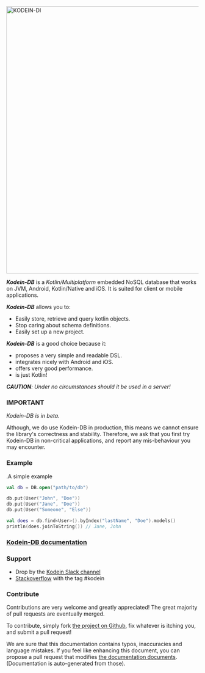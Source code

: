 <img alt="KODEIN-DI" src="https://raw.githubusercontent.com/Kodein-Framework/Kodein-DB/master/doc/modules/ROOT/images/kodein-db-logo.svg" width="700">

**_Kodein-DB_** is a _Kotlin/Multiplatform_ embedded NoSQL database that works on JVM, Android, Kotlin/Native and iOS.
It is suited for client or mobile applications.

**_Kodein-DB_** allows you to:
- Easily store, retrieve and query kotlin objects.
- Stop caring about schema definitions.
- Easily set up a new project.

**_Kodein-DB_** is a good choice because it:
- proposes a very simple and readable DSL.
- integrates nicely with Android and iOS.
- offers very good performance.
- is just Kotlin!

_**CAUTION**: Under no circumstances should it be used in a server!_

### IMPORTANT
*Kodein-DB is in beta.*

Although, we do use Kodein-DB in production, this means we cannot ensure the library's correctness and stability.
Therefore, we ask that you first try Kodein-DB in non-critical applications, and report any mis-behaviour you may encounter.

### Example

.A simple example
```kotlin
val db = DB.open("path/to/db")

db.put(User("John", "Doe"))
db.put(User("Jane", "Doe"))
db.put(User("Someone", "Else"))

val does = db.find<User>().byIndex("lastName", "Doe").models()
println(does.joinToString()) // Jane, John
```

### [Kodein-DB documentation](https://docs.kodein.org/kodein-db)


### Support

- Drop by the [Kodein Slack channel](https://kotlinlang.slack.com/messages/kodein/)
- [Stackoverflow](https://stackoverflow.com/questions/tagged/kodein) with the tag #kodein

### Contribute

Contributions are very welcome and greatly appreciated! The great majority of pull requests are eventually merged.

To contribute, simply fork [the project on Github](https://github.com/Kodein-Framework/Kodein-DB), fix whatever is itching you, and submit a pull request!

We are sure that this documentation contains typos, inaccuracies and language mistakes.
If you feel like enhancing this document, you can propose a pull request that modifies [the documentation documents](https://github.com/Kodein-Framework/Kodein-DB/tree/master/doc).
(Documentation is auto-generated from those).
